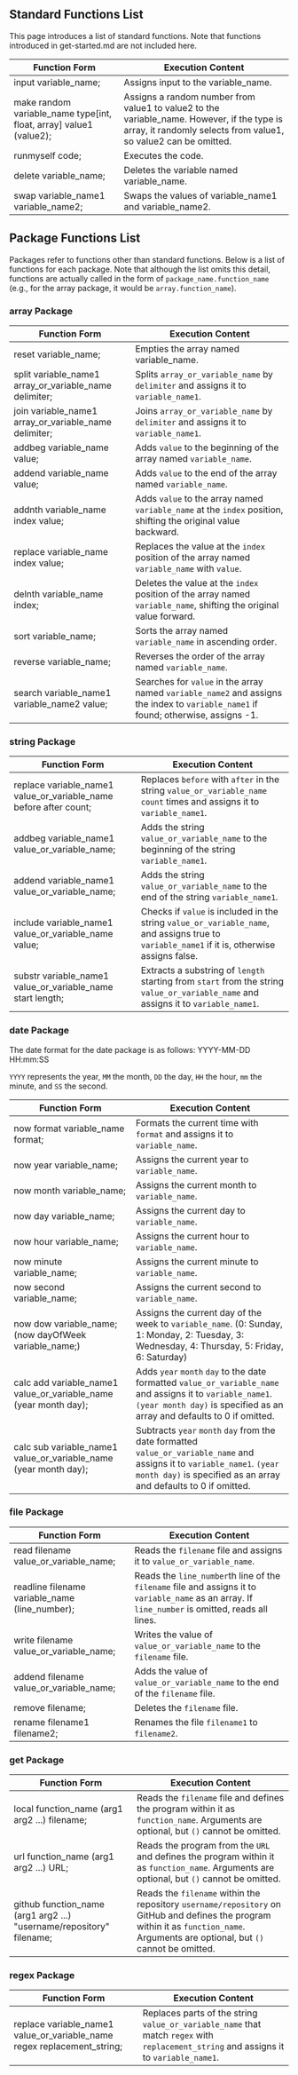 Standard Functions List
---
This page introduces a list of standard functions. Note that functions introduced in get-started.md are not included here.

| Function Form | Execution Content |
| --- | --- |
| input variable_name; | Assigns input to the variable_name. |
| make random variable_name type[int, float, array] value1 (value2); | Assigns a random number from value1 to value2 to the variable_name. However, if the type is array, it randomly selects from value1, so value2 can be omitted. |
| runmyself code; | Executes the code. |
| delete variable_name; | Deletes the variable named variable_name. |
| swap variable_name1 variable_name2; | Swaps the values of variable_name1 and variable_name2. |

Package Functions List
---
Packages refer to functions other than standard functions. Below is a list of functions for each package. Note that although the list omits this detail, functions are actually called in the form of `package_name.function_name` (e.g., for the array package, it would be `array.function_name`).

### array Package
| Function Form | Execution Content |
| --- | --- |
| reset variable_name; | Empties the array named variable_name. |
| split variable_name1 array_or_variable_name delimiter; | Splits `array_or_variable_name` by `delimiter` and assigns it to `variable_name1`. |
| join variable_name1 array_or_variable_name delimiter; | Joins `array_or_variable_name` by `delimiter` and assigns it to `variable_name1`. |
| addbeg variable_name value; | Adds `value` to the beginning of the array named `variable_name`. |
| addend variable_name value; | Adds `value` to the end of the array named `variable_name`. |
| addnth variable_name index value; | Adds `value` to the array named `variable_name` at the `index` position, shifting the original value backward. |
| replace variable_name index value; | Replaces the value at the `index` position of the array named `variable_name` with `value`. |
| delnth variable_name index; | Deletes the value at the `index` position of the array named `variable_name`, shifting the original value forward. |
| sort variable_name; | Sorts the array named `variable_name` in ascending order. |
| reverse variable_name; | Reverses the order of the array named `variable_name`. |
| search variable_name1 variable_name2 value; | Searches for `value` in the array named `variable_name2` and assigns the index to `variable_name1` if found; otherwise, assigns -1. |

### string Package
| Function Form | Execution Content |
| --- | --- |
| replace variable_name1 value_or_variable_name before after count; | Replaces `before` with `after` in the string `value_or_variable_name` `count` times and assigns it to `variable_name1`. |
| addbeg variable_name1 value_or_variable_name; | Adds the string `value_or_variable_name` to the beginning of the string `variable_name1`. |
| addend variable_name1 value_or_variable_name; | Adds the string `value_or_variable_name` to the end of the string `variable_name1`. |
| include variable_name1 value_or_variable_name value; | Checks if `value` is included in the string `value_or_variable_name`, and assigns true to `variable_name1` if it is, otherwise assigns false. |
| substr variable_name1 value_or_variable_name start length; | Extracts a substring of `length` starting from `start` from the string `value_or_variable_name` and assigns it to `variable_name1`. |

### date Package
The date format for the date package is as follows: YYYY-MM-DD HH:mm:SS

`YYYY` represents the year, `MM` the month, `DD` the day, `HH` the hour, `mm` the minute, and `SS` the second.

| Function Form | Execution Content |
| --- | --- |
| now format variable_name format; | Formats the current time with `format` and assigns it to `variable_name`. |
| now year variable_name; | Assigns the current year to `variable_name`. |
| now month variable_name; | Assigns the current month to `variable_name`. |
| now day variable_name; | Assigns the current day to `variable_name`. |
| now hour variable_name; | Assigns the current hour to `variable_name`. |
| now minute variable_name; | Assigns the current minute to `variable_name`. |
| now second variable_name; | Assigns the current second to `variable_name`. |
| now dow variable_name; (now dayOfWeek variable_name;) | Assigns the current day of the week to `variable_name`. (0: Sunday, 1: Monday, 2: Tuesday, 3: Wednesday, 4: Thursday, 5: Friday, 6: Saturday) |
| calc add variable_name1 value_or_variable_name (year month day); | Adds `year` `month` `day` to the date formatted `value_or_variable_name` and assigns it to `variable_name1`. `(year month day)` is specified as an array and defaults to 0 if omitted. |
| calc sub variable_name1 value_or_variable_name (year month day); | Subtracts `year` `month` `day` from the date formatted `value_or_variable_name` and assigns it to `variable_name1`. `(year month day)` is specified as an array and defaults to 0 if omitted. |

### file Package
| Function Form | Execution Content |
| --- | --- |
| read filename value_or_variable_name; | Reads the `filename` file and assigns it to `value_or_variable_name`. |
| readline filename variable_name (line_number); | Reads the `line_number`th line of the `filename` file and assigns it to `variable_name` as an array. If `line_number` is omitted, reads all lines. |
| write filename value_or_variable_name; | Writes the value of `value_or_variable_name` to the `filename` file. |
| addend filename value_or_variable_name; | Adds the value of `value_or_variable_name` to the end of the `filename` file. |
| remove filename; | Deletes the `filename` file. |
| rename filename1 filename2; | Renames the file `filename1` to `filename2`. |

### get Package
| Function Form | Execution Content |
| --- | --- |
| local function_name (arg1 arg2 ...) filename; | Reads the `filename` file and defines the program within it as `function_name`. Arguments are optional, but `()` cannot be omitted. |
| url function_name (arg1 arg2 ...) URL; | Reads the program from the `URL` and defines the program within it as `function_name`. Arguments are optional, but `()` cannot be omitted. |
| github function_name (arg1 arg2 ...) "username/repository" filename; | Reads the `filename` within the repository `username/repository` on GitHub and defines the program within it as `function_name`. Arguments are optional, but `()` cannot be omitted. |

### regex Package
| Function Form | Execution Content |
| --- | --- |
| replace variable_name1 value_or_variable_name regex replacement_string; | Replaces parts of the string `value_or_variable_name` that match `regex` with `replacement_string` and assigns it to `variable_name1`. |

